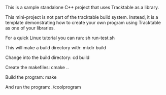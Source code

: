This is a sample standalone C++ project that uses Tracktable as a library.

This mini-project is not part of the tracktable build system. Instead,
it is a template demonstrating how to create your own program using
Tracktable as one of your libraries.

For a quick Linux tutorial you can run:
     sh run-test.sh

This will make a build directory with:
     mkdir build

Change into the build directory:
     cd build

Create the makefiles:
     cmake ..

Build the program:
     make

And run the program:
     ./coolprogram


